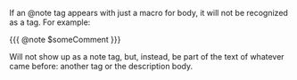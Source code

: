 If an @note tag appears with just a macro for body, it will not be recognized as a tag. For example:

{{{
@note $someComment
}}}

Will not show up as a note tag, but, instead, be part of the text of whatever came before: another tag or the description body.

